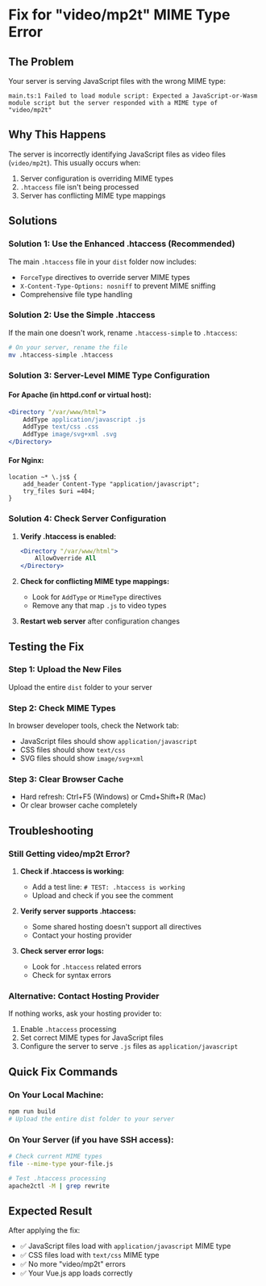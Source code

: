 # Fix for "video/mp2t" MIME Type Error

## The Problem
Your server is serving JavaScript files with the wrong MIME type:
```
main.ts:1 Failed to load module script: Expected a JavaScript-or-Wasm module script but the server responded with a MIME type of "video/mp2t"
```

## Why This Happens
The server is incorrectly identifying JavaScript files as video files (`video/mp2t`). This usually occurs when:
1. Server configuration is overriding MIME types
2. `.htaccess` file isn't being processed
3. Server has conflicting MIME type mappings

## Solutions

### Solution 1: Use the Enhanced .htaccess (Recommended)
The main `.htaccess` file in your `dist` folder now includes:
- `ForceType` directives to override server MIME types
- `X-Content-Type-Options: nosniff` to prevent MIME sniffing
- Comprehensive file type handling

### Solution 2: Use the Simple .htaccess
If the main one doesn't work, rename `.htaccess-simple` to `.htaccess`:
```bash
# On your server, rename the file
mv .htaccess-simple .htaccess
```

### Solution 3: Server-Level MIME Type Configuration

#### For Apache (in httpd.conf or virtual host):
```apache
<Directory "/var/www/html">
    AddType application/javascript .js
    AddType text/css .css
    AddType image/svg+xml .svg
</Directory>
```

#### For Nginx:
```nginx
location ~* \.js$ {
    add_header Content-Type "application/javascript";
    try_files $uri =404;
}
```

### Solution 4: Check Server Configuration
1. **Verify .htaccess is enabled:**
   ```apache
   <Directory "/var/www/html">
       AllowOverride All
   </Directory>
   ```

2. **Check for conflicting MIME type mappings:**
   - Look for `AddType` or `MimeType` directives
   - Remove any that map `.js` to video types

3. **Restart web server** after configuration changes

## Testing the Fix

### Step 1: Upload the New Files
Upload the entire `dist` folder to your server

### Step 2: Check MIME Types
In browser developer tools, check the Network tab:
- JavaScript files should show `application/javascript`
- CSS files should show `text/css`
- SVG files should show `image/svg+xml`

### Step 3: Clear Browser Cache
- Hard refresh: Ctrl+F5 (Windows) or Cmd+Shift+R (Mac)
- Or clear browser cache completely

## Troubleshooting

### Still Getting video/mp2t Error?
1. **Check if .htaccess is working:**
   - Add a test line: `# TEST: .htaccess is working`
   - Upload and check if you see the comment

2. **Verify server supports .htaccess:**
   - Some shared hosting doesn't support all directives
   - Contact your hosting provider

3. **Check server error logs:**
   - Look for `.htaccess` related errors
   - Check for syntax errors

### Alternative: Contact Hosting Provider
If nothing works, ask your hosting provider to:
1. Enable `.htaccess` processing
2. Set correct MIME types for JavaScript files
3. Configure the server to serve `.js` files as `application/javascript`

## Quick Fix Commands

### On Your Local Machine:
```bash
npm run build
# Upload the entire dist folder to your server
```

### On Your Server (if you have SSH access):
```bash
# Check current MIME types
file --mime-type your-file.js

# Test .htaccess processing
apache2ctl -M | grep rewrite
```

## Expected Result
After applying the fix:
- ✅ JavaScript files load with `application/javascript` MIME type
- ✅ CSS files load with `text/css` MIME type
- ✅ No more "video/mp2t" errors
- ✅ Your Vue.js app loads correctly 